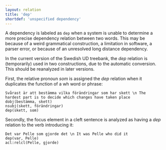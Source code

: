 ```yaml
---
layout: relation
title: 'dep'
shortdef: 'unspecified dependency'
---
```


A dependency is labeled as `dep` when a system is unable to
determine a more precise dependency relation between two words. This
may be because of a weird grammatical construction, a limitation in
software, a parser error, or because of an unresolved long distance 
dependency.

In the current version of the Swedish UD treebank, the _dep_ relation is (temporarily) used in two constructions, due to the automatic conversion. This should be reanalyzed in later versions.

First, the relative pronoun _som_ is assigned the _dep_ relation when it duplicates the function of a wh word or phrase:

~~~ sdparse
Svårast är att bestämma vilka förändringar som har skett \n The hardest part is to decide which changes have taken place
dobj(bestämma, skett)
nsubj(skett, förändringar)
dep(skett, som)
~~~

Secondly, the focus element in a cleft sentence is analyzed as having a _dep_ relation to the verb introducing it:

~~~ sdparse
Det var Pelle som gjorde det \n It was Pelle who did it
dep(var, Pelle)
acl:relcl(Pelle, gjorde)
~~~


